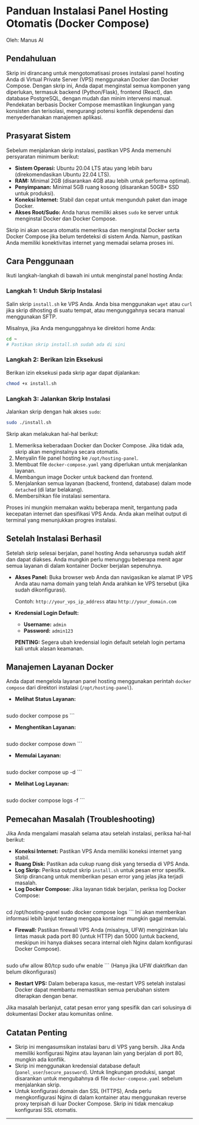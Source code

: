 # Panduan Instalasi Panel Hosting Otomatis (Docker Compose)

Oleh: Manus AI

## Pendahuluan

Skrip ini dirancang untuk mengotomatisasi proses instalasi panel hosting Anda di Virtual Private Server (VPS) menggunakan Docker dan Docker Compose. Dengan skrip ini, Anda dapat menginstal semua komponen yang diperlukan, termasuk backend (Python/Flask), frontend (React), dan database PostgreSQL, dengan mudah dan minim intervensi manual. Pendekatan berbasis Docker Compose memastikan lingkungan yang konsisten dan terisolasi, mengurangi potensi konflik dependensi dan menyederhanakan manajemen aplikasi.

## Prasyarat Sistem

Sebelum menjalankan skrip instalasi, pastikan VPS Anda memenuhi persyaratan minimum berikut:

*   **Sistem Operasi:** Ubuntu 20.04 LTS atau yang lebih baru (direkomendasikan Ubuntu 22.04 LTS).
*   **RAM:** Minimal 2GB (disarankan 4GB atau lebih untuk performa optimal).
*   **Penyimpanan:** Minimal 5GB ruang kosong (disarankan 50GB+ SSD untuk produksi).
*   **Koneksi Internet:** Stabil dan cepat untuk mengunduh paket dan image Docker.
*   **Akses Root/Sudo:** Anda harus memiliki akses `sudo` ke server untuk menginstal Docker dan Docker Compose.

Skrip ini akan secara otomatis memeriksa dan menginstal Docker serta Docker Compose jika belum terdeteksi di sistem Anda. Namun, pastikan Anda memiliki konektivitas internet yang memadai selama proses ini.

## Cara Penggunaan

Ikuti langkah-langkah di bawah ini untuk menginstal panel hosting Anda:

### Langkah 1: Unduh Skrip Instalasi

Salin skrip `install.sh` ke VPS Anda. Anda bisa menggunakan `wget` atau `curl` jika skrip dihosting di suatu tempat, atau mengunggahnya secara manual menggunakan SFTP.

Misalnya, jika Anda mengunggahnya ke direktori home Anda:

```bash
cd ~
# Pastikan skrip install.sh sudah ada di sini
```

### Langkah 2: Berikan Izin Eksekusi

Berikan izin eksekusi pada skrip agar dapat dijalankan:

```bash
chmod +x install.sh
```

### Langkah 3: Jalankan Skrip Instalasi

Jalankan skrip dengan hak akses `sudo`:

```bash
sudo ./install.sh
```

Skrip akan melakukan hal-hal berikut:

1.  Memeriksa keberadaan Docker dan Docker Compose. Jika tidak ada, skrip akan menginstalnya secara otomatis.
2.  Menyalin file panel hosting ke `/opt/hosting-panel`.
3.  Membuat file `docker-compose.yaml` yang diperlukan untuk menjalankan layanan.
4.  Membangun image Docker untuk backend dan frontend.
5.  Menjalankan semua layanan (backend, frontend, database) dalam mode `detached` (di latar belakang).
6.  Membersihkan file instalasi sementara.

Proses ini mungkin memakan waktu beberapa menit, tergantung pada kecepatan internet dan spesifikasi VPS Anda. Anda akan melihat output di terminal yang menunjukkan progres instalasi.

## Setelah Instalasi Berhasil

Setelah skrip selesai berjalan, panel hosting Anda seharusnya sudah aktif dan dapat diakses. Anda mungkin perlu menunggu beberapa menit agar semua layanan di dalam kontainer Docker berjalan sepenuhnya.

*   **Akses Panel:** Buka browser web Anda dan navigasikan ke alamat IP VPS Anda atau nama domain yang telah Anda arahkan ke VPS tersebut (jika sudah dikonfigurasi).

    Contoh: `http://your_vps_ip_address` atau `http://your_domain.com`

*   **Kredensial Login Default:**
    *   **Username:** `admin`
    *   **Password:** `admin123`

    **PENTING:** Segera ubah kredensial login default setelah login pertama kali untuk alasan keamanan.

## Manajemen Layanan Docker

Anda dapat mengelola layanan panel hosting menggunakan perintah `docker compose` dari direktori instalasi (`/opt/hosting-panel`).

*   **Melihat Status Layanan:**
    ```bash
sudo docker compose ps
    ```

*   **Menghentikan Layanan:**
    ```bash
sudo docker compose down
    ```

*   **Memulai Layanan:**
    ```bash
sudo docker compose up -d
    ```

*   **Melihat Log Layanan:**
    ```bash
sudo docker compose logs -f
    ```

## Pemecahan Masalah (Troubleshooting)

Jika Anda mengalami masalah selama atau setelah instalasi, periksa hal-hal berikut:

*   **Koneksi Internet:** Pastikan VPS Anda memiliki koneksi internet yang stabil.
*   **Ruang Disk:** Pastikan ada cukup ruang disk yang tersedia di VPS Anda.
*   **Log Skrip:** Periksa output skrip `install.sh` untuk pesan error spesifik. Skrip dirancang untuk memberikan pesan error yang jelas jika terjadi masalah.
*   **Log Docker Compose:** Jika layanan tidak berjalan, periksa log Docker Compose:
    ```bash
cd /opt/hosting-panel
sudo docker compose logs
    ```
    Ini akan memberikan informasi lebih lanjut tentang mengapa kontainer mungkin gagal memulai.
*   **Firewall:** Pastikan firewall VPS Anda (misalnya, UFW) mengizinkan lalu lintas masuk pada port 80 (untuk HTTP) dan 5000 (untuk backend, meskipun ini hanya diakses secara internal oleh Nginx dalam konfigurasi Docker Compose).
    ```bash
sudo ufw allow 80/tcp
sudo ufw enable
    ```
    (Hanya jika UFW diaktifkan dan belum dikonfigurasi)
*   **Restart VPS:** Dalam beberapa kasus, me-restart VPS setelah instalasi Docker dapat membantu memastikan semua perubahan sistem diterapkan dengan benar.

Jika masalah berlanjut, catat pesan error yang spesifik dan cari solusinya di dokumentasi Docker atau komunitas online.

## Catatan Penting

*   Skrip ini mengasumsikan instalasi baru di VPS yang bersih. Jika Anda memiliki konfigurasi Nginx atau layanan lain yang berjalan di port 80, mungkin ada konflik.
*   Skrip ini menggunakan kredensial database default (`panel_user`/`secure_password`). Untuk lingkungan produksi, sangat disarankan untuk mengubahnya di file `docker-compose.yaml` sebelum menjalankan skrip.
*   Untuk konfigurasi domain dan SSL (HTTPS), Anda perlu mengkonfigurasi Nginx di dalam kontainer atau menggunakan reverse proxy terpisah di luar Docker Compose. Skrip ini tidak mencakup konfigurasi SSL otomatis.

---

